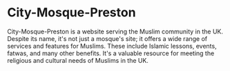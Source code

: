 # City-Mosque-Preston
City-Mosque-Preston is a website serving the Muslim community in the UK. Despite its name, it's not just a mosque's site; it offers a wide range of services and features for Muslims. These include Islamic lessons, events, fatwas, and many other benefits. It's a valuable resource for meeting the religious and cultural needs of Muslims in the UK.
